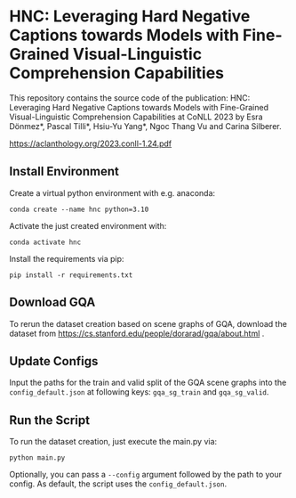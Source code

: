 # HNC: Leveraging Hard Negative Captions towards Models with Fine-Grained Visual-Linguistic Comprehension Capabilities

This repository contains the source code of the publication: HNC: Leveraging Hard Negative Captions towards Models with Fine-Grained Visual-Linguistic Comprehension Capabilities at CoNLL 2023 by Esra Dönmez*, Pascal Tilli*, Hsiu-Yu Yang*, Ngoc Thang Vu and Carina Silberer.

https://aclanthology.org/2023.conll-1.24.pdf

## Install Environment
Create a virtual python environment with e.g. anaconda:

```
conda create --name hnc python=3.10
```
Activate the just created environment with:
```
conda activate hnc
```
Install the requirements via pip:
```
pip install -r requirements.txt
```

## Download GQA
To rerun the dataset creation based on scene graphs of GQA, download the dataset from https://cs.stanford.edu/people/dorarad/gqa/about.html .

## Update Configs
Input the paths for the train and valid split of the GQA scene graphs into the `config_default.json` at following keys: `gqa_sg_train` and `gqa_sg_valid`.

## Run the Script
To run the dataset creation, just execute the main.py via:
```
python main.py
```
Optionally, you can pass a `--config` argument followed by the path to your config.
As default, the script uses the `config_default.json`.
